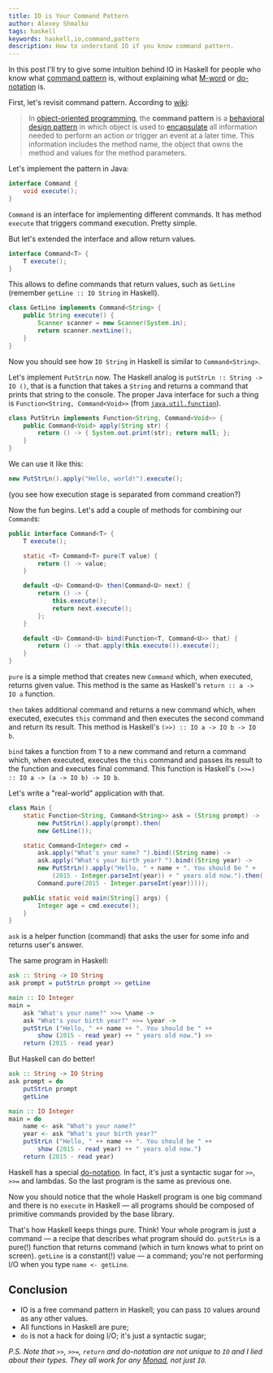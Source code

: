 ```yaml
---
title: IO is Your Command Pattern
author: Alexey Shmalko
tags: haskell
keywords: haskell,io,command,pattern
description: How to understand IO if you know command pattern.
---
```


In this post I'll try to give some intuition behind IO in Haskell for people who know what [command pattern](https://en.wikipedia.org/wiki/Command_pattern) is, without explaining what [M-word](https://wiki.haskell.org/Monad) or [do-notation](https://en.wikibooks.org/wiki/Haskell/do_notation) is.

<!--more-->

First, let's revisit command pattern. According to [wiki](https://en.wikipedia.org/wiki/Command_pattern):

> In [object-oriented programming](https://en.wikipedia.org/wiki/Object-oriented_programming), the **command pattern** is a [behavioral](https://en.wikipedia.org/wiki/Behavioral_pattern) [design pattern](https://en.wikipedia.org/wiki/Software_design_pattern) in which object is used to [encapsulate](https://en.wikipedia.org/wiki/Information_hiding) all information needed to perform an action or trigger an event at a later time. This information includes the method name, the object that owns the method and values for the method parameters.

Let's implement the pattern in Java:

```java
interface Command {
    void execute();
}
```

`Command` is an interface for implementing different commands. It has method `execute` that triggers command execution. Pretty simple.


But let's extended the interface and allow return values.


```java
interface Command<T> {
    T execute();
}
```

This allows to define commands that return values, such as `GetLine` (remember `getLine :: IO String` in Haskell).

```java
class GetLine implements Command<String> {
    public String execute() {
        Scanner scanner = new Scanner(System.in);
        return scanner.nextLine();
    }
}
```

Now you should see how `IO String` in Haskell is similar to `Command<String>`.

Let's implement `PutStrLn` now. The Haskell analog is `putStrLn :: String -> IO ()`, that is a function that takes a `String` and returns a command that prints that string to the console. The proper Java interface for such a thing is `Function<String, Command<Void>>` (from [`java.util.function`](https://docs.oracle.com/javase/8/docs/api/java/util/function/Function.html)).

```java
class PutStrLn implements Function<String, Command<Void>> {
    public Command<Void> apply(String str) {
        return () -> { System.out.print(str); return null; };
    }
}
```

We can use it like this:
```java
new PutStrLn().apply("Hello, world!").execute();
```

(you see how execution stage is separated from command creation?)

Now the fun begins. Let's add a couple of methods for combining our `Command`s:

```java
public interface Command<T> {
    T execute();

    static <T> Command<T> pure(T value) {
        return () -> value;
    }

    default <U> Command<U> then(Command<U> next) {
        return () -> {
            this.execute();
            return next.execute();
        };
    }

    default <U> Command<U> bind(Function<T, Command<U>> that) {
        return () -> that.apply(this.execute()).execute();
    }
}
```

`pure` is a simple method that creates new `Command` which, when executed, returns given value. This method is the same as Haskell's `return :: a -> IO a` function.

`then` takes additional command and returns a new command which, when executed, executes `this` command and then executes the second command and return its result. This method is Haskell's `(>>) :: IO a -> IO b -> IO b`.

`bind` takes a function from `T` to a new command and return a command which, when executed, executes the `this` command and passes its result to the function and executes final command. This function is Haskell's `(>>=) :: IO a -> (a -> IO b) -> IO b`.

Let's write a "real-world" application with that.

```java
class Main {
    static Function<String, Command<String>> ask = (String prompt) ->
        new PutStrLn().apply(prompt).then(
        new GetLine());

    static Command<Integer> cmd =
        ask.apply("What's your name? ").bind((String name) ->
        ask.apply("What's your birth year? ").bind((String year) ->
        new PutStrLn().apply("Hello, " + name + ". You should be " +
            (2015 - Integer.parseInt(year)) + " years old now.").then(
        Command.pure(2015 - Integer.parseInt(year)))));

    public static void main(String[] args) {
        Integer age = cmd.execute();
    }
}
```

`ask` is a helper function (command) that asks the user for some info and returns user's answer.

The same program in Haskell:
```haskell
ask :: String -> IO String
ask prompt = putStrLn prompt >> getLine

main :: IO Integer
main =
    ask "What's your name?" >>= \name ->
    ask "What's your birth year?" >>= \year ->
    putStrLn ("Hello, " ++ name ++ ". You should be " ++
        show (2015 - read year) ++ " years old now.") >>
    return (2015 - read year)
```

But Haskell can do better!

```haskell
ask :: String -> IO String
ask prompt = do
    putStrLn prompt
    getLine

main :: IO Integer
main = do
    name <- ask "What's your name?"
    year <- ask "What's your birth year?"
    putStrLn ("Hello, " ++ name ++ ". You should be " ++
        show (2015 - read year) ++ " years old now.")
    return (2015 - read year)
```

Haskell has a special [do-notation](https://en.wikibooks.org/wiki/Haskell/do_notation). In fact, it's just a syntactic sugar for `>>`, `>>=` and lambdas. So the last program is the same as previous one.

Now you should notice that the whole Haskell program is one big command and there is no `execute` in Haskell &mdash; all programs should be composed of primitive commands provided by the base library.

That's how Haskell keeps things pure. Think! Your whole program is just a command &mdash; a recipe that describes what program should do. `putStrLn` is a pure(!) function that returns command (which in turn knows what to print on screen). `getLine` is a constant(!) value &mdash; a command; you're not performing I/O when you type `name <- getLine`.

## Conclusion

- IO is a free command pattern in Haskell; you can pass `IO` values around as any other values.
- All functions in Haskell are pure;
- `do` is not a hack for doing I/O; it's just a syntactic sugar;

*P.S. Note that `>>`, `>>=`, `return` and do-notation are not unique to `IO` and I lied about their types. They all work for any [Monad](https://wiki.haskell.org/Monad), not just `IO`.*
